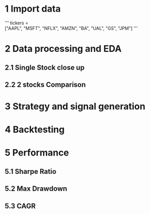 # 1  Import data
'''
tickers =\
    ["AAPL",
     "MSFT",
     "NFLX",
     "AMZN",
     "BA",
     "UAL",
     "GS",
     "JPM"]
     '''
# 2  Data processing and EDA
## 2.1  Single Stock close up
## 2.2  2 stocks Comparison
# 3  Strategy and signal generation
# 4  Backtesting
# 5  Performance
## 5.1  Sharpe Ratio
## 5.2  Max Drawdown
## 5.3  CAGR
